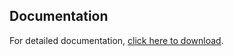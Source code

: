 ## Documentation
For detailed documentation, [click here to download](Documentation/Project%20Documentation%20(3).docx).
